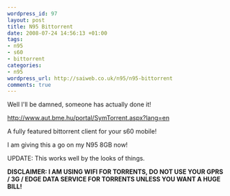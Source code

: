 ```yaml
--- 
wordpress_id: 97
layout: post
title: N95 Bittorrent
date: 2008-07-24 14:56:13 +01:00
tags: 
- n95
- s60
- bittorrent
categories: 
- n95
wordpress_url: http://saiweb.co.uk/n95/n95-bittorrent
comments: true
---
```

Well I'll be damned, someone has actually done it!

<a href="http://www.aut.bme.hu/portal/SymTorrent.aspx?lang=en">http://www.aut.bme.hu/portal/SymTorrent.aspx?lang=en</a>

A fully featured bittorrent client for your s60 mobile!

I am giving this a go on my N95 8GB now!

UPDATE: This works well by the looks of things.

<strong>DISCLAIMER: I AM USING WIFI FOR TORRENTS, DO NOT USE YOUR GPRS / 3G / EDGE DATA SERVICE FOR TORRENTS UNLESS YOU WANT A HUGE BILL!</strong>
